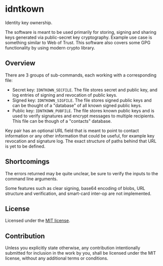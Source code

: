 # idntkown

Identity key ownership.

The software is meant to be used primarily for storing, signing and sharing
keys generated via public-secret key cryptography. Example use case is something
similar to Web of Trust. This software also covers some GPG functionality by
using modern crypto library.

## Overview

There are 3 groups of sub-commands, each working with a corresponding file:

-   Secret key: `IDNTKOWN_SECFILE`. The file stores secret and
    public key, and log entries of signing and revocation of public keys.
-   Signed key: `IDNTKOWN_SIGFILE`. The file stores signed public
    keys and can be thought of a "database" of all known signed public keys.
-   Public key: `IDNTKOWN_PUBFILE`. The file stores known public
    keys and is used to verify signatures and encrypt messages to multiple
    recipients. This file can be though of a "contacts" database.

Key pair has an optional URL field that is meant to point to contact information
or any other information that could be useful, for example key revocation and
signature log. The exact structure of paths behind that URL is yet to be
defined.

## Shortcomings

The errors returned may be quite unclear, be sure to verify the inputs to the
command line arguments.

Some features such as clear signing, base64 encoding of blobs, URL structure
and verification, and smart-card inter-op are not implemented.

## License

Licensed under the [MIT license](LICENSE).

## Contribution

Unless you explicitly state otherwise, any contribution intentionally submitted
for inclusion in the work by you, shall be licensed under the MIT license,
without any additional terms or conditions.

